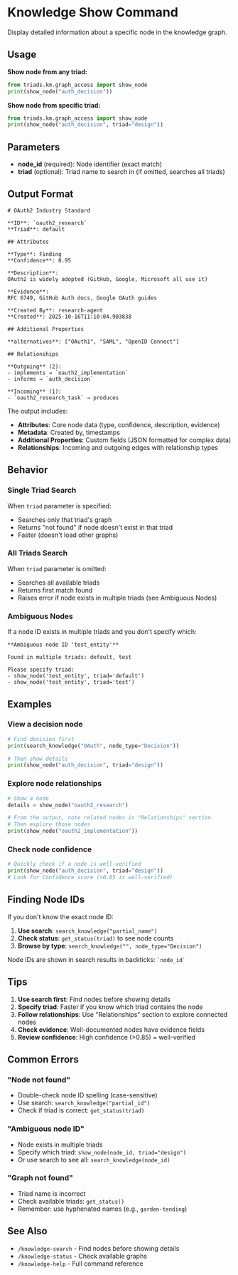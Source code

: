 # Knowledge Show Command

Display detailed information about a specific node in the knowledge graph.

## Usage

**Show node from any triad:**
```python
from triads.km.graph_access import show_node
print(show_node("auth_decision"))
```

**Show node from specific triad:**
```python
from triads.km.graph_access import show_node
print(show_node("auth_decision", triad="design"))
```

## Parameters

- **node_id** (required): Node identifier (exact match)
- **triad** (optional): Triad name to search in (if omitted, searches all triads)

## Output Format

```
# OAuth2 Industry Standard

**ID**: `oauth2_research`
**Triad**: default

## Attributes

**Type**: Finding
**Confidence**: 0.95

**Description**:
OAuth2 is widely adopted (GitHub, Google, Microsoft all use it)

**Evidence**:
RFC 6749, GitHub Auth docs, Google OAuth guides

**Created By**: research-agent
**Created**: 2025-10-16T11:10:04.903838

## Additional Properties

**alternatives**: ["OAuth1", "SAML", "OpenID Connect"]

## Relationships

**Outgoing** (2):
- implements → `oauth2_implementation`
- informs → `auth_decision`

**Incoming** (1):
- `oauth2_research_task` → produces
```

The output includes:
- **Attributes**: Core node data (type, confidence, description, evidence)
- **Metadata**: Created by, timestamps
- **Additional Properties**: Custom fields (JSON formatted for complex data)
- **Relationships**: Incoming and outgoing edges with relationship types

## Behavior

### Single Triad Search
When `triad` parameter is specified:
- Searches only that triad's graph
- Returns "not found" if node doesn't exist in that triad
- Faster (doesn't load other graphs)

### All Triads Search
When `triad` parameter is omitted:
- Searches all available triads
- Returns first match found
- Raises error if node exists in multiple triads (see Ambiguous Nodes)

### Ambiguous Nodes
If a node ID exists in multiple triads and you don't specify which:

```
**Ambiguous node ID 'test_entity'**

Found in multiple triads: default, test

Please specify triad:
- show_node('test_entity', triad='default')
- show_node('test_entity', triad='test')
```

## Examples

### View a decision node
```python
# Find decision first
print(search_knowledge("OAuth", node_type="Decision"))

# Then show details
print(show_node("auth_decision", triad="design"))
```

### Explore node relationships
```python
# Show a node
details = show_node("oauth2_research")

# From the output, note related nodes in "Relationships" section
# Then explore those nodes
print(show_node("oauth2_implementation"))
```

### Check node confidence
```python
# Quickly check if a node is well-verified
print(show_node("auth_decision", triad="design"))
# Look for Confidence score (>0.85 is well-verified)
```

## Finding Node IDs

If you don't know the exact node ID:

1. **Use search**: `search_knowledge("partial_name")`
2. **Check status**: `get_status(triad)` to see node counts
3. **Browse by type**: `search_knowledge("", node_type="Decision")`

Node IDs are shown in search results in backticks: `` `node_id` ``

## Tips

1. **Use search first**: Find nodes before showing details
2. **Specify triad**: Faster if you know which triad contains the node
3. **Follow relationships**: Use "Relationships" section to explore connected nodes
4. **Check evidence**: Well-documented nodes have evidence fields
5. **Review confidence**: High confidence (>0.85) = well-verified

## Common Errors

### "Node not found"
- Double-check node ID spelling (case-sensitive)
- Use search: `search_knowledge("partial_id")`
- Check if triad is correct: `get_status(triad)`

### "Ambiguous node ID"
- Node exists in multiple triads
- Specify which triad: `show_node(node_id, triad="design")`
- Or use search to see all: `search_knowledge(node_id)`

### "Graph not found"
- Triad name is incorrect
- Check available triads: `get_status()`
- Remember: use hyphenated names (e.g., `garden-tending`)

## See Also

- `/knowledge-search` - Find nodes before showing details
- `/knowledge-status` - Check available graphs
- `/knowledge-help` - Full command reference
